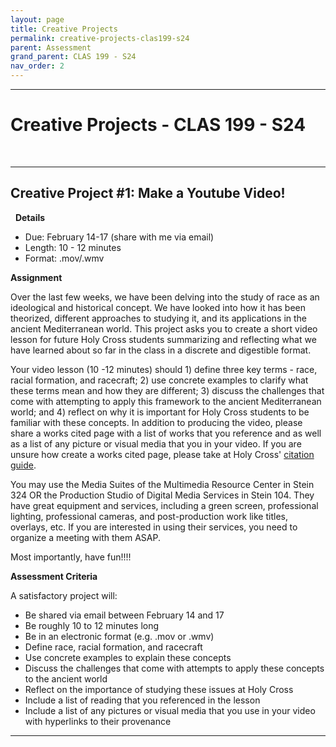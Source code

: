 ```yaml
---
layout: page
title: Creative Projects
permalink: creative-projects-clas199-s24
parent: Assessment
grand_parent: CLAS 199 - S24
nav_order: 2
---
```

***

# Creative Projects - CLAS 199 - S24
&nbsp;
***

## Creative Project #1: Make a Youtube Video!
&nbsp;
**Details**

- Due: February 14-17 (share with me via email)
- Length: 10 - 12 minutes
- Format: .mov/.wmv
 
**Assignment**
&nbsp;

Over the last few weeks, we have been delving into the study of race as an ideological and historical concept. We have looked into how it has been theorized, different approaches to studying it, and its applications in the ancient Mediterranean world. This project asks you to create a short video lesson for future Holy Cross students summarizing and reflecting what we have learned about so far in the class in a discrete and digestible format.

Your video lesson (10 -12 minutes) should 1) define three key terms - race, racial formation, and racecraft; 2) use concrete examples to clarify what these terms mean and how they are different; 3) discuss the challenges that come with attempting to apply this framework to the ancient Mediterranean world; and 4) reflect on why it is important for Holy Cross students to be familiar with these concepts. In addition to producing the video, please share a works cited page with a list of works that you reference and as well as a list of any picture or visual media that you in your video. If you are unsure how create a works cited page, please take at Holy Cross' [citation guide](https://libguides.holycross.edu/citationhelp).

You may use the Media Suites of the Multimedia Resource Center in Stein 324 OR the Production Studio of Digital Media Services in Stein 104. They have great equipment and services, including a green screen, professional lighting, professional cameras, and post-production work like titles, overlays, etc. If you are interested in using their services, you need to organize a meeting with them ASAP.

Most importantly, have fun!!!!

**Assessment Criteria**
&nbsp;

A satisfactory project will:
- Be shared via email between February 14 and 17
-	Be roughly 10 to 12 minutes long
-	Be in an electronic format (e.g. .mov or .wmv) 
-	Define race, racial formation, and racecraft
-	Use concrete examples to explain these concepts
-	Discuss the challenges that come with attempts to apply these concepts to the ancient world
-	Reflect on the importance of studying these issues at Holy Cross
-	Include a list of reading that you referenced in the lesson
-	Include a list of any pictures or visual media that you use in your video with hyperlinks to their provenance

***
